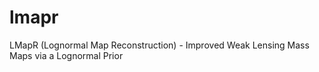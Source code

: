 # lmapr
LMapR (Lognormal Map Reconstruction) - Improved Weak Lensing Mass Maps via a Lognormal Prior
